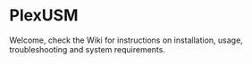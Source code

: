 PlexUSM
=======
Welcome, check the Wiki for instructions on installation, usage, troubleshooting and system requirements.
